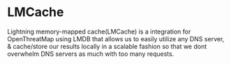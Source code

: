 # LMCache
Lightning memory-mapped cache(LMCache) is a integration for OpenThreatMap using LMDB that allows us to easily utilize any DNS server, &amp; cache/store our results locally in a scalable fashion so that we dont overwhelm DNS servers as much with too many requests.
